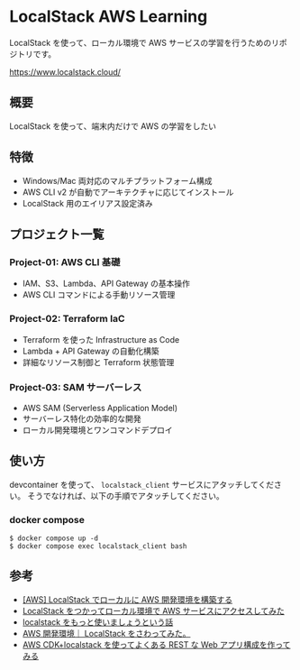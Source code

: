 # LocalStack AWS Learning

LocalStack を使って、ローカル環境で AWS サービスの学習を行うためのリポジトリです。

https://www.localstack.cloud/

## 概要

LocalStack を使って、端末内だけで AWS の学習をしたい

## 特徴

- Windows/Mac 両対応のマルチプラットフォーム構成
- AWS CLI v2 が自動でアーキテクチャに応じてインストール
- LocalStack 用のエイリアス設定済み

## プロジェクト一覧

### Project-01: AWS CLI 基礎

- IAM、S3、Lambda、API Gateway の基本操作
- AWS CLI コマンドによる手動リソース管理

### Project-02: Terraform IaC

- Terraform を使った Infrastructure as Code
- Lambda + API Gateway の自動化構築
- 詳細なリソース制御と Terraform 状態管理

### Project-03: SAM サーバーレス

- AWS SAM (Serverless Application Model)
- サーバーレス特化の効率的な開発
- ローカル開発環境とワンコマンドデプロイ

## 使い方

devcontainer を使って、 `localstack_client` サービスにアタッチしてください。
そうでなければ、以下の手順でアタッチしてください。

### docker compose

```shell
$ docker compose up -d
$ docker compose exec localstack_client bash
```

## 参考

- [\[AWS\] LocalStack でローカルに AWS 開発環境を構築する](https://zenn.dev/third_tech/articles/602e97a68f3370)
- [LocalStack をつかってローカル環境で AWS サービスにアクセスしてみた](https://www.skyarch.net/blog/localstack%E3%82%92%E3%81%A4%E3%81%8B%E3%81%A3%E3%81%A6%E3%83%AD%E3%83%BC%E3%82%AB%E3%83%AB%E7%92%B0%E5%A2%83%E3%81%A7aws%E3%82%B5%E3%83%BC%E3%83%93%E3%82%B9%E3%81%AB%E3%82%A2%E3%82%AF%E3%82%BB/)
- [localstack をもっと使いましょうという話](https://zenn.dev/yunbopiao/articles/10a8b37a8d6464)
- [AWS 開発環境｜ LocalStack をさわってみた。](https://aws.taf-jp.com/blog/78562)
- [AWS CDK+localstack を使ってよくある REST な Web アプリ構成を作ってみる](https://zenn.dev/okojomoeko/articles/f4458e1efc8f7a)
